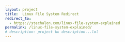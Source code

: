 ```yaml
---
layout: project
title:  Linux File System Redirect
redirect_to:
  - https://stechalon.com/linux-file-system-explained
permalink: /linux-file-system-explained/
# description: project ko description...lol
---
```




